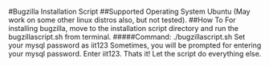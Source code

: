 #Bugzilla Installation Script
##Supported Operating System
Ubuntu (May work on some other linux distros also, but not tested).
##How To
For installing bugzilla, move to the installation script directory and run the bugzillascript.sh from terminal.
#####Command: ./bugzillascript.sh
Set your mysql password as iit123
Sometimes, you will be prompted for entering your mysql password. Enter iit123.
Thats it! Let the script do everything else.
